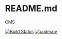 
# README.md

CMS

[![Build Status](https://travis-ci.org/drafterbit/drafterbit.svg?branch=develop)](https://travis-ci.org/drafterbit/drafterbit) [![codecov](https://codecov.io/gh/drafterbit/drafterbit/branch/develop/graph/badge.svg)](https://codecov.io/gh/drafterbit/drafterbit)
